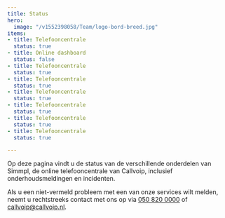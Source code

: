 ```yaml
---
title: Status
hero:
  image: "/v1552398058/Team/logo-bord-breed.jpg"
items:
- title: Telefooncentrale
  status: true
- title: Online dashboard
  status: false
- title: Telefooncentrale
  status: true
- title: Telefooncentrale
  status: true
- title: Telefooncentrale
  status: true
- title: Telefooncentrale
  status: true
- title: Telefooncentrale
  status: true
- title: Telefooncentrale
  status: true

---
```

  
Op deze pagina vindt u de status van de verschillende onderdelen van Simmpl, de online telefooncentrale van Callvoip, inclusief onderhoudsmeldingen en incidenten.

Als u een niet-vermeld probleem met een van onze services wilt melden, neemt u rechtstreeks contact met ons op via <a href="tel:+31508200000">050 820 0000</a> of [callvoip@callvoip.nl](mailto:callvoip@callvoip.nl).
